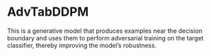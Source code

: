 # AdvTabDDPM
This is a generative model that produces examples near the decision boundary and uses them to perform adversarial training on the target classifier, thereby improving the model’s robustness.
